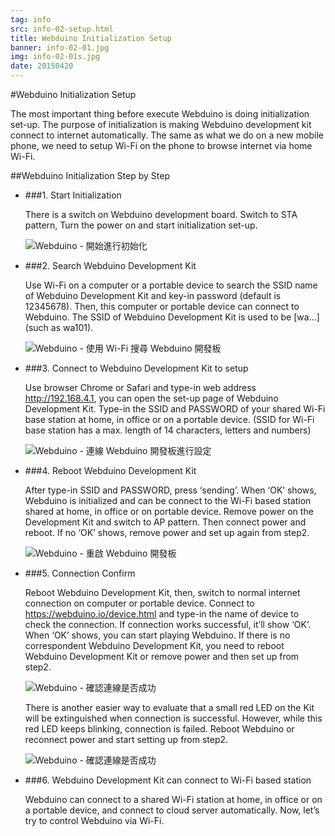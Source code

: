 ```yaml
---
tag: info
src: info-02-setup.html
title: Webduino Initialization Setup
banner: info-02-01.jpg
img: info-02-01s.jpg
date: 20150420
---
```


<!-- @@master  = ../../_layout.html-->

<!-- @@block  =  meta-->

<title>Webduino Initialization Setup :::: Webduino = Web × Arduino</title>

<meta name="description" content="The most important thing before execute Webduino is doing initialization set-up.  The purpose of initialization is making Webduino development kit connect to internet automatically.  The same as what we do on a new mobile phone, we need to setup Wi-Fi on the phone to browse internet via home Wi-Fi. ">

<meta itemprop="description" content="The most important thing before execute Webduino is doing initialization set-up.  The purpose of initialization is making Webduino development kit connect to internet automatically.  The same as what we do on a new mobile phone, we need to setup Wi-Fi on the phone to browse internet via home Wi-Fi. ">

<meta property="og:description" content="The most important thing before execute Webduino is doing initialization set-up.  The purpose of initialization is making Webduino development kit connect to internet automatically.  The same as what we do on a new mobile phone, we need to setup Wi-Fi on the phone to browse internet via home Wi-Fi. ">

<meta property="og:title" content="Webduino Initialization Setup" >

<meta property="og:url" content="https://webduino.io/tutorials/info-02-setup.html">

<meta property="og:image" content="https://webduino.io/img/tutorials/info-02-01s.jpg">

<meta itemprop="image" content="https://webduino.io/img/tutorials/info-02-01s.jpg">

<include src="../_include-tutorials.html"></include>

<!-- @@close-->

<!-- @@block  =  preAndNext-->

<include src="../_include-tutorials-content.html"></include>

<!-- @@close-->



<!-- @@block  =  tutorials-->
#Webduino Initialization Setup

The most important thing before execute Webduino is doing initialization set-up.  The purpose of initialization is making Webduino development kit connect to internet automatically.  The same as what we do on a new mobile phone, we need to setup Wi-Fi on the phone to browse internet via home Wi-Fi. 

##Webduino Initialization Step by Step

- ###1. Start Initialization

	There is a switch on Webduino development board. Switch to STA pattern, Turn the power on and start initialization set-up.

	![Webduino - 開始進行初始化](../../img/tutorials/info-02-09.jpg)

- ###2. Search Webduino Development Kit

	Use Wi-Fi on a computer or a portable device to search the SSID name of Webduino Development Kit and key-in password (default is 12345678).  Then, this computer or portable device can connect to Webduino.  The SSID of Webduino Development Kit is used to be [wa...] (such as wa101).

	![Webduino - 使用 Wi-Fi 搜尋 Webduino 開發板](../../img/tutorials/info-02-04.jpg)

- ###3. Connect to Webduino Development Kit to setup

	Use browser Chrome or Safari and type-in web address http://192.168.4.1, you can open the set-up page of Webduino Development Kit.  Type-in the SSID and PASSWORD of your shared Wi-Fi base station at home, in office or on a portable device. (SSID for Wi-Fi base station has a max. length of 14 characters,  letters and numbers)

	![Webduino - 連線 Webduino 開發板進行設定](../../img/tutorials/info-02-07.jpg)


- ###4. Reboot Webduino Development Kit

	After type-in SSID and PASSWORD, press ‘sending’. When ‘OK’ shows, Webduino is initialized and can be connect to the Wi-Fi based station shared at home, in office or on portable device.  Remove power on the Development Kit and switch to AP pattern.  Then connect power and reboot.  If no ‘OK’ shows, remove power and set up again from step2.  

	![Webduino - 重啟 Webduino 開發板](../../img/tutorials/info-02-10.jpg)

- ###5. Connection Confirm

	Reboot Webduino Development Kit, then, switch to normal internet connection on computer or portable device.  Connect to https://webduino.io/device.html and type-in the name of device to check the connection.  If connection works successful, it’ll show ‘OK’.  When ‘OK’ shows, you can start playing Webduino.  If there is no correspondent Webduino Development Kit, you need to reboot Webduino Development Kit or remove power and then set up from step2.

	![Webduino - 確認連線是否成功](../../img/tutorials/info-02-06.jpg)

	There is another easier way to evaluate that a small red LED on the Kit will be extinguished when connection is successful.  However, while this red LED keeps blinking, connection is failed.  Reboot Webduino or reconnect power and start setting up from step2.
	
	![Webduino - 確認連線是否成功](../../img/tutorials/info-02-11.jpg)


- ###6. Webduino Development Kit can connect to Wi-Fi based station

	Webduino can connect to a shared Wi-Fi station at home, in office or on a portable device, and connect to cloud server automatically.  Now, let’s try to control Webduino via Wi-Fi.

<!-- @@close-->